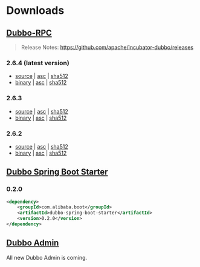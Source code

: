 # Downloads


## [Dubbo-RPC](https://github.com/apache/incubator-dubbo)

> Release Notes: https://github.com/apache/incubator-dubbo/releases

### 2.6.4 (latest version)

* [source](https://dist.apache.org/repos/dist/dev/incubator/dubbo/2.6.4/apache-dubbo-incubating-2.6.4-source-release.zip) | [asc](https://dist.apache.org/repos/dist/dev/incubator/dubbo/2.6.4/apache-dubbo-incubating-2.6.4-source-release.zip.asc) | [sha512](https://dist.apache.org/repos/dist/dev/incubator/dubbo/2.6.4/apache-dubbo-incubating-2.6.4-source-release.zip.sha512)
* [binary](https://dist.apache.org/repos/dist/dev/incubator/dubbo/2.6.4/apache-dubbo-incubating-2.6.4-bin-release.zip) | [asc](https://dist.apache.org/repos/dist/dev/incubator/dubbo/2.6.4/apache-dubbo-incubating-2.6.4-bin-release.zip.asc) | [sha512](https://dist.apache.org/repos/dist/dev/incubator/dubbo/2.6.4/apache-dubbo-incubating-2.6.4-bin-release.zip.sha512)

### 2.6.3

* [source](https://dist.apache.org/repos/dist/dev/incubator/dubbo/2.6.3/apache-dubbo-incubating-2.6.3-source-release.zip) | [asc](https://dist.apache.org/repos/dist/dev/incubator/dubbo/2.6.3/apache-dubbo-incubating-2.6.3-source-release.zip.asc) | [sha512](https://dist.apache.org/repos/dist/dev/incubator/dubbo/2.6.3/apache-dubbo-incubating-2.6.3-source-release.zip.sha512)
* [binary](https://dist.apache.org/repos/dist/dev/incubator/dubbo/2.6.3/apache-dubbo-incubating-2.6.3-bin-release.zip) | [asc](https://dist.apache.org/repos/dist/dev/incubator/dubbo/2.6.3/apache-dubbo-incubating-2.6.3-bin-release.zip.asc) | [sha512](https://dist.apache.org/repos/dist/dev/incubator/dubbo/2.6.3/apache-dubbo-incubating-2.6.3-bin-release.zip.sha512)

### 2.6.2

* [source](https://dist.apache.org/repos/dist/dev/incubator/dubbo/2.6.2/dubbo-incubating-2.6.2-source-release.zip) | [asc](https://dist.apache.org/repos/dist/dev/incubator/dubbo/2.6.2/dubbo-incubating-2.6.2-source-release.zip.asc) | [sha512](https://dist.apache.org/repos/dist/dev/incubator/dubbo/2.6.2/dubbo-incubating-2.6.2-source-release.zip.sha512)
* [binary](https://dist.apache.org/repos/dist/dev/incubator/dubbo/2.6.2/dubbo-incubating-2.6.2-bin-release.zip) | [asc](https://dist.apache.org/repos/dist/dev/incubator/dubbo/2.6.2/dubbo-incubating-2.6.2-bin-release.zip.asc) | [sha512](https://dist.apache.org/repos/dist/dev/incubator/dubbo/2.6.2/dubbo-incubating-2.6.2-bin-release.zip.sha512)

## [Dubbo Spring Boot Starter](https://github.com/apache/incubator-dubbo-spring-boot-project)

### 0.2.0

```xml
<dependency>
    <groupId>com.alibaba.boot</groupId>
    <artifactId>dubbo-spring-boot-starter</artifactId>
    <version>0.2.0</version>
</dependency>
```

## [Dubbo Admin](https://github.com/apache/incubator-dubbo-ops)

All new Dubbo Admin is coming.
